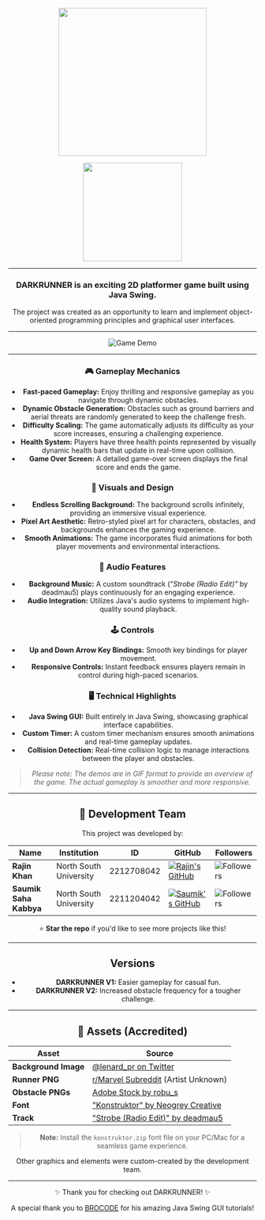 <p align="center">
  <img src="https://i.imgur.com/8NkKbWJ.png" width="300"/>
</p>
<p align="center">
  <img src="https://i.imgur.com/X5RBiJH.png" width="200"/>
</p>

---

<div align="center">

### **DARKRUNNER** is an exciting 2D platformer game built using Java Swing. 
The project was created as an opportunity to learn and implement object-oriented programming principles and graphical user interfaces.

---

![Game Demo](https://github.com/rajin-khan/DARKRUNNER/raw/master/demo.gif)

---


### 🎮 Gameplay Mechanics

- **Fast-paced Gameplay:** Enjoy thrilling and responsive gameplay as you navigate through dynamic obstacles.
- **Dynamic Obstacle Generation:** Obstacles such as ground barriers and aerial threats are randomly generated to keep the challenge fresh.
- **Difficulty Scaling:** The game automatically adjusts its difficulty as your score increases, ensuring a challenging experience.
- **Health System:** Players have three health points represented by visually dynamic health bars that update in real-time upon collision.
- **Game Over Screen:** A detailed game-over screen displays the final score and ends the game.
### 🎨 Visuals and Design

- **Endless Scrolling Background:** The background scrolls infinitely, providing an immersive visual experience.
- **Pixel Art Aesthetic:** Retro-styled pixel art for characters, obstacles, and backgrounds enhances the gaming experience.
- **Smooth Animations:** The game incorporates fluid animations for both player movements and environmental interactions.

### 🎵 Audio Features

- **Background Music:** A custom soundtrack (*"Strobe (Radio Edit)"* by deadmau5) plays continuously for an engaging experience.
- **Audio Integration:** Utilizes Java's audio systems to implement high-quality sound playback.

### 🕹️ Controls

- **Up and Down Arrow Key Bindings:** Smooth key bindings for player movement.
- **Responsive Controls:** Instant feedback ensures players remain in control during high-paced scenarios.

### 🖥️ Technical Highlights

- **Java Swing GUI:** Built entirely in Java Swing, showcasing graphical interface capabilities.
- **Custom Timer:** A custom timer mechanism ensures smooth animations and real-time gameplay updates.
- **Collision Detection:** Real-time collision logic to manage interactions between the player and obstacles.

> *Please note: The demos are in GIF format to provide an overview of the game. The actual gameplay is smoother and more responsive.*

---

## **👥 Development Team**

This project was developed by:

| Name                    | Institution             | ID          | GitHub                                                                 | Followers                                                      |
|-------------------------|-------------------------|-------------|----------------------------------------------------------------------|---------------------------------------------------------------|
| **Rajin Khan**          | North South University | 2212708042 | [![Rajin's GitHub](https://img.shields.io/badge/-rajin--khan-181717?style=for-the-badge&logo=github&logoColor=white)](https://github.com/rajin-khan) | ![Followers](https://img.shields.io/github/followers/rajin-khan?label=Follow&style=social) |
| **Saumik Saha Kabbya**  | North South University | 2211204042 | [![Saumik's GitHub](https://img.shields.io/badge/-Kabbya04-181717?style=for-the-badge&logo=github&logoColor=white)](https://github.com/Kabbya04) | ![Followers](https://img.shields.io/github/followers/Kabbya04?label=Follow&style=social) |

⭐ **Star the repo** if you'd like to see more projects like this!

---

## **Versions**

- **DARKRUNNER V1:** Easier gameplay for casual fun.
- **DARKRUNNER V2:** Increased obstacle frequency for a tougher challenge.

---

## **🎨 Assets (Accredited)**

| Asset                  | Source                                                                                     |
|------------------------|--------------------------------------------------------------------------------------------|
| **Background Image**   | [@lenard_pr on Twitter](https://twitter.com/lenard_pr/status/1288657035555307520)         |
| **Runner PNG**         | [r/Marvel Subreddit](https://www.reddit.com/r/Marvel/comments/8s13g0/cool_8_bit_civil_war_anyone_know_the_artist/?utm_source=ifttt) (Artist Unknown) |
| **Obstacle PNGs**      | [Adobe Stock by robu_s](https://stock.adobe.com/search?k=8+bit+spaceship&asset_id=278775471) |
| **Font**               | ["Konstruktor" by Neogrey Creative](https://www.dafont.com/konstruktor.font)             |
| **Track**               | ["Strobe (Radio Edit)" by deadmau5](https://www.youtube.com/watch?v=GiT7fhfTrPQ)             |

> **Note:** Install the `konstruktor.zip` font file on your PC/Mac for a seamless game experience.

Other graphics and elements were custom-created by the development team.

---

<div align="center">
  ✨ Thank you for checking out DARKRUNNER! ✨
</div>

A special thank you to [BROCODE](https://www.youtube.com/channel/UC4SVo0Ue36XCfOyb5Lh1viQ) for his amazing Java Swing GUI tutorials!